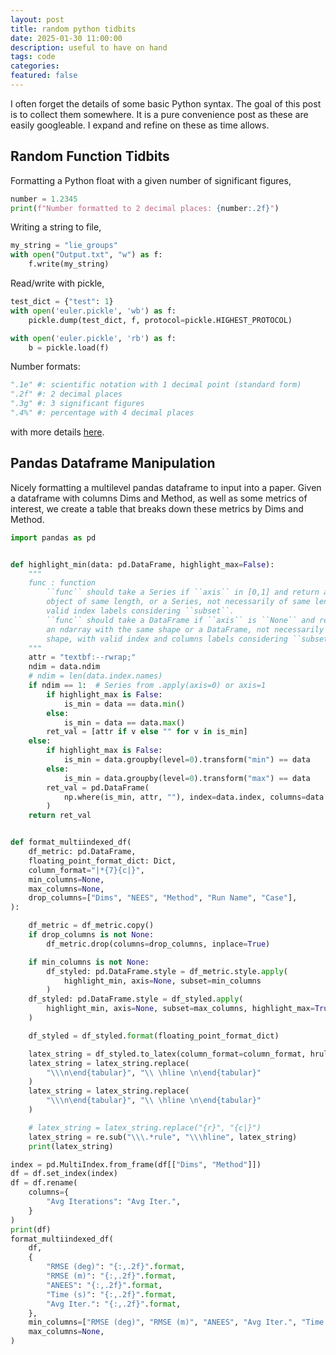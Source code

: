 ```yaml
---
layout: post
title: random python tidbits
date: 2025-01-30 11:00:00
description: useful to have on hand
tags: code
categories: 
featured: false
---
```


I often forget the details of some basic Python syntax.
The goal of this post is to collect them 
somewhere. It is a pure convenience post as these are easily googleable. 
I expand and refine on these as time allows. 

<!-- ````markdown
```c++
code code code
```
```` -->
## Random Function Tidbits
Formatting a Python float with a given number of significant figures,
```python
number = 1.2345
print(f"Number formatted to 2 decimal places: {number:.2f}")
```
Writing a string to file, 
```python
my_string = "lie_groups"
with open("Output.txt", "w") as f:
    f.write(my_string)
```
Read/write with pickle, 
```python
test_dict = {"test": 1}
with open('euler.pickle', 'wb') as f:
    pickle.dump(test_dict, f, protocol=pickle.HIGHEST_PROTOCOL)

with open('euler.pickle', 'rb') as f:
    b = pickle.load(f)
```
Number formats: 
```python
".1e" #: scientific notation with 1 decimal point (standard form)
".2f" #: 2 decimal places
".3g" #: 3 significant figures
".4%" #: percentage with 4 decimal places
```
with more details <a href="https://docs.python.org/3/library/string.html#formatspec">here</a>. 
## Pandas Dataframe Manipulation
Nicely formatting a multilevel pandas dataframe to input into a paper. 
Given a dataframe with columns Dims and Method, as well as some metrics of interest, 
we create a table that breaks down these metrics by Dims and Method. 

```python 
import pandas as pd


def highlight_min(data: pd.DataFrame, highlight_max=False):
    """
    func : function
        ``func`` should take a Series if ``axis`` in [0,1] and return a list-like
        object of same length, or a Series, not necessarily of same length, with
        valid index labels considering ``subset``.
        ``func`` should take a DataFrame if ``axis`` is ``None`` and return either
        an ndarray with the same shape or a DataFrame, not necessarily of the same
        shape, with valid index and columns labels considering ``subset``.
    """
    attr = "textbf:--rwrap;"
    ndim = data.ndim
    # ndim = len(data.index.names)
    if ndim == 1:  # Series from .apply(axis=0) or axis=1
        if highlight_max is False:
            is_min = data == data.min()
        else:
            is_min = data == data.max()
        ret_val = [attr if v else "" for v in is_min]
    else:
        if highlight_max is False:
            is_min = data.groupby(level=0).transform("min") == data
        else:
            is_min = data.groupby(level=0).transform("max") == data
        ret_val = pd.DataFrame(
            np.where(is_min, attr, ""), index=data.index, columns=data.columns
        )
    return ret_val


def format_multiindexed_df(
    df_metric: pd.DataFrame,
    floating_point_format_dict: Dict,
    column_format="|*{7}{c|}",
    min_columns=None,
    max_columns=None,
    drop_columns=["Dims", "NEES", "Method", "Run Name", "Case"],
):

    df_metric = df_metric.copy()
    if drop_columns is not None:
        df_metric.drop(columns=drop_columns, inplace=True)

    if min_columns is not None:
        df_styled: pd.DataFrame.style = df_metric.style.apply(
            highlight_min, axis=None, subset=min_columns
        )
    df_styled: pd.DataFrame.style = df_styled.apply(
        highlight_min, axis=None, subset=max_columns, highlight_max=True
    )

    df_styled = df_styled.format(floating_point_format_dict)

    latex_string = df_styled.to_latex(column_format=column_format, hrules=True)
    latex_string = latex_string.replace(
        "\\\n\end{tabular}", "\\ \hline \n\end{tabular}"
    )
    latex_string = latex_string.replace(
        "\\\n\end{tabular}", "\\ \hline \n\end{tabular}"
    )

    # latex_string = latex_string.replace("{r}", "{c|}")
    latex_string = re.sub("\\\.*rule", "\\\hline", latex_string)
    print(latex_string)

index = pd.MultiIndex.from_frame(df[["Dims", "Method"]])
df = df.set_index(index)
df = df.rename(
    columns={
        "Avg Iterations": "Avg Iter.",
    }
)
print(df)
format_multiindexed_df(
    df,
    {
        "RMSE (deg)": "{:,.2f}".format,
        "RMSE (m)": "{:,.2f}".format,
        "ANEES": "{:,.2f}".format,
        "Time (s)": "{:,.2f}".format,
        "Avg Iter.": "{:,.2f}".format,
    },
    min_columns=["RMSE (deg)", "RMSE (m)", "ANEES", "Avg Iter.", "Time (s)"],
    max_columns=None,
)

```